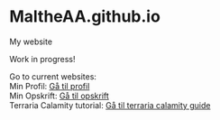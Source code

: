 # MaltheAA.github.io
My website

Work in progress!

Go to current websites:
<br>
Min Profil: <a href="profil.html">Gå til profil</a>
<br>
Min Opskrift: <a href="opskrift.html">Gå til opskrift</a>
<br>
Terraria Calamity tutorial: <a href="terraria calamity guide.html">Gå til terraria calamity guide</a>